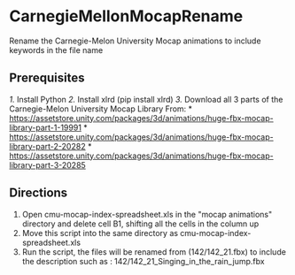 # CarnegieMellonMocapRename
Rename the Carnegie-Melon University Mocap animations to include keywords in the file name

## Prerequisites

*1.* Install Python
*2.* Install xlrd (pip install xlrd)
*3.* Download all 3 parts of the Carnegie-Melon University Mocap Library From:
    * https://assetstore.unity.com/packages/3d/animations/huge-fbx-mocap-library-part-1-19991
    * https://assetstore.unity.com/packages/3d/animations/huge-fbx-mocap-library-part-2-20282
    * https://assetstore.unity.com/packages/3d/animations/huge-fbx-mocap-library-part-3-20285

## Directions

1. Open cmu-mocap-index-spreadsheet.xls in the "mocap animations" directory and delete cell B1, shifting all the cells in the column up
2. Move this script into the same directory as cmu-mocap-index-spreadsheet.xls
3. Run the script, the files will be renamed from (142/142_21.fbx) to include the description such as : 142/142_21_Singing_in_the_rain_jump.fbx
